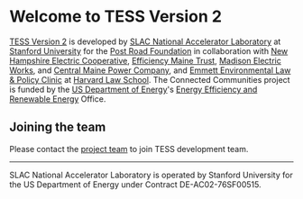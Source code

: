# Welcome to TESS Version 2

[TESS Version 2](https://github.com/tess-v2/) is developed by [SLAC National Accelerator Laboratory](https://slac.stanford.edu/) at [Stanford University](https://www.stanford.edu/) for the [Post Road Foundation](https://postroadfoundation.org) in collaboration with [New Hampshire Electric Cooperative](https://www.nhec.coop/), [Efficiency Maine Trust](https://www.efficiencymaine.com/), [Madison Electric Works](https://madisonmaine.com/index.php/government/public-safety-utilities/106-madison-electric-works), and [Central Maine Power Company](https://www.cmpco.com/), and [Emmett Environmental Law & Policy Clinic](https://clinics.law.harvard.edu/environment/) at [Harvard Law School](https://www.harvard.edu/).  The Connected Communities project is funded by the [US Department of Energy](https://www.energy.gov/)'s [Energy Efficiency and Renewable Energy](https://www.energy.gov/eere/) Office.

## Joining the team

Please contact the [project team](https://github.com/orgs/tess-v2/people) to join TESS development team.

----

SLAC National Accelerator Laboratory is operated by Stanford University for the US Department of Energy under Contract DE-AC02-76SF00515.
